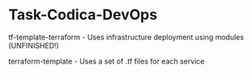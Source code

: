 # Task-Codica-DevOps

tf-template-terraform - Uses infrastructure deployment using modules (UNFINISHED!)

terraform-template - Uses a set of .tf files for each service
